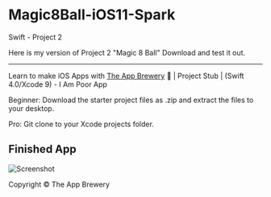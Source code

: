 # Magic8Ball-iOS11-Spark
Swift - Project 2

Here is my version of Project 2 "Magic 8 Ball"
Download and test it out.

---------

Learn to make iOS Apps with [The App Brewery](https://www.appbrewery.co) 📱 | Project Stub | (Swift 4.0/Xcode 9) - I Am Poor App

Beginner: Download the starter project files as .zip and extract the files to your desktop. 

Pro: Git clone to your Xcode projects folder.

## Finished App
![Screenshot](https://user-images.githubusercontent.com/24212833/31906300-5e902158-b7f6-11e7-8b9e-63bc8c218c27.png)



Copyright © The App Brewery
